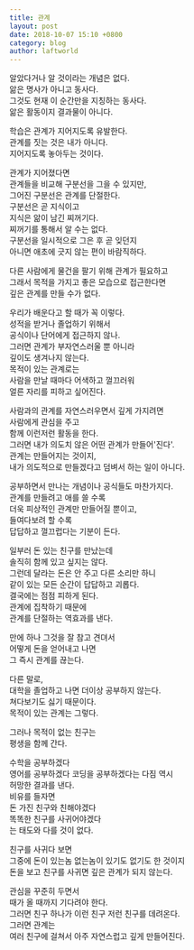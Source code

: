 ```yaml
---
title: 관계
layout: post
date: 2018-10-07 15:10 +0800
category: blog
author: laftworld
---
```


알았다거나 알 것이라는 개념은 없다.   
앎은 명사가 아니고 동사다.  
그것도 현재 이 순간만을 지칭하는 동사다.  
앎은 활동이지 결과물이 아니다.  

학습은 관계가 지어지도록 유발한다.   
관계를 짓는 것은 내가 아니다.  
지어지도록 놓아두는 것이다.  

관계가 지어졌다면  
관계들을 비교해 구분선을 그을 수 있지만,   
그어진 구분선은 관계를 단절한다.   
구분선은 곧 지식이고  
지식은 앎이 남긴 찌꺼기다.  
찌꺼기를 통해서 알 수는 없다.  
구분선을 일시적으로 그은 후 곧 잊던지  
아니면 애초에 긋지 않는 편이 바람직하다.   

다른 사람에게 물건을 팔기 위해 관계가 필요하고  
그래서 목적을 가지고 좋은 모습으로 접근한다면  
깊은 관계를 만들 수가 없다.   

우리가 배운다고 할 때가 꼭 이렇다.   
성적을 받거나 졸업하기 위해서  
공식이나 단어에게 접근하지 않나.  
그러면 관계가 부자연스러울 뿐 아니라  
깊이도 생겨나지 않는다.  
목적이 있는 관계로는   
사람을 만날 때마다 어색하고 껄끄러워  
얼른 자리를 피하고 싶어진다.   

사람과의 관계를 자연스러우면서 깊게 가지려면  
사람에게 관심을 주고  
함께 이런저런 활동을 한다.  
그러면 내가 의도치 않은 어떤 관계가 만들어'진다'.  
관계는 만들어지는 것이지,  
내가 의도적으로 만들겠다고 덤벼서 하는 일이 아니다.  

공부하면서 만나는 개념이나 공식들도 마찬가지다.  
관계를 만들려고 애를 쓸 수록  
더욱 피상적인 관계만 만들어질 뿐이고,  
들여다보려 할 수록   
답답하고 껄끄럽다는 기분이 든다.  

일부러 돈 있는 친구를 만났는데  
솔직히 함께 있고 싶지는 않다.  
그런데 달라는 돈은 안 주고 다른 소리만 하니  
같이 있는 모든 순간이 답답하고 괴롭다.  
결국에는 점점 피하게 된다.  
관계에 집착하기 때문에  
관계를 단절하는 역효과를 낸다.  

만에 하나 그것을 잘 참고 견뎌서  
어떻게 돈을 얻어내고 나면  
그 즉시 관계를 끊는다.  

다른 말로,  
대학을 졸업하고 나면 
더이상 공부하지 않는다.  
쳐다보기도 싫기 때문이다.  
목적이 있는 관계는 그렇다.  

그러나 목적이 없는 친구는  
평생을 함께 간다. 

수학을 공부하겠다  
영어를 공부하겠다
코딩을 공부하겠다는 다짐 역시  
허망한 결과를 낸다.   
비유를 들자면  
돈 가진 친구와 친해야겠다  
똑똑한 친구를 사귀어야겠다  
는 태도와 다를 것이 없다.  

친구를 사귀다 보면   
그중에 돈이 있는놈 없는놈이 
있기도 없기도 한 것이지  
돈을 보고 친구를 사귀면 
깊은 관계가 되지 않는다.  

관심을 꾸준히 두면서  
때가 올 때까지 기다려야 한다.  
그러면 친구 하나가 이런 친구 저런 친구를 데려온다.  
그러면 관계는  
여러 친구에 걸쳐서
아주 자연스럽고 깊게 만들어진다.  

